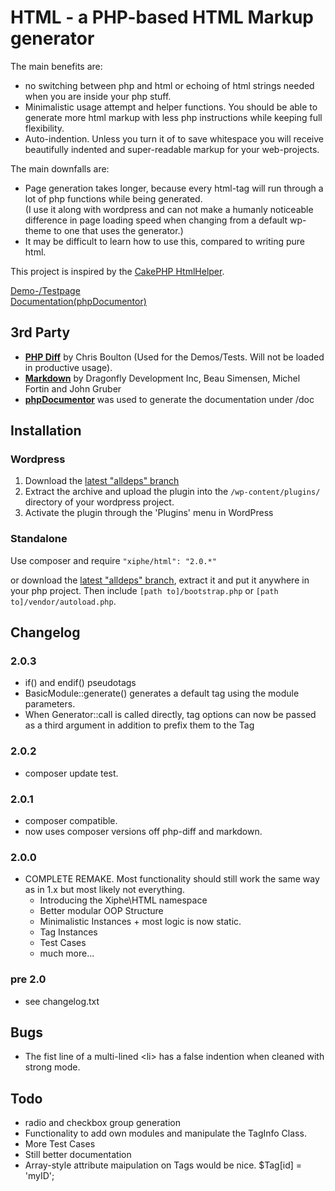 HTML - a PHP-based HTML Markup generator
========================================

The main benefits are:

* no switching between php and html or echoing of html strings needed when you are inside your php stuff.
* Minimalistic usage attempt and helper functions. You should be able to generate more html markup with less php instructions while keeping full flexibility.
* Auto-indention. Unless you turn it of to save whitespace you will receive beautifully indented and super-readable markup for your web-projects.

The main downfalls are:

* Page generation takes longer, because every html-tag will run through a lot of php functions while being generated.  
(I use it along with wordpress and can not make a humanly noticeable difference in page loading speed when changing from a default wp-theme to one that uses the generator.)
* It may be difficult to learn how to use this, compared to writing pure html.

This project is inspired by the [CakePHP HtmlHelper](http://api.cakephp.org/class/html-helper).

[Demo-/Testpage](http://html.xiphe.net/demo/)  
[Documentation(phpDocumentor)](http://html.xiphe.net/doc/)




3rd Party
---------

* **[PHP Diff](https://packagist.org/packages/phpspec/php-diff)** by Chris Boulton (Used for the Demos/Tests. Will not be loaded in productive usage).
* **[Markdown](https://packagist.org/packages/dflydev/markdown)** by Dragonfly Development Inc, Beau Simensen, Michel Fortin and John Gruber
* **[phpDocumentor](http://www.phpdoc.org/)** was used to generate the documentation under /doc



Installation
------------

### Wordpress

1. Download the [latest "alldeps" branch](https://github.com/Xiphe/HTML/archive/alldeps.zip)
1. Extract the archive and upload the plugin into the `/wp-content/plugins/` directory of your wordpress project.
2. Activate the plugin through the 'Plugins' menu in WordPress

### Standalone

Use composer and require `"xiphe/html": "2.0.*"`

or download the [latest "alldeps" branch](https://github.com/Xiphe/HTML/archive/alldeps.zip),
extract it and put it anywhere in your php project.
Then include `[path to]/bootstrap.php` or `[path to]/vendor/autoload.php`.



Changelog
---------

### 2.0.3
+ if() and endif() pseudotags
+ BasicModule::generate() generates a default tag using the module parameters.
+ When Generator::call is called directly, tag options can now be passed as a third argument
	in addition to prefix them to the Tag

### 2.0.2
+ composer update test.

### 2.0.1
+ composer compatible.
+ now uses composer versions off php-diff and markdown.

### 2.0.0
+   COMPLETE REMAKE. Most functionality should still work the same way as in 1.x but most likely not everything.
	+   Introducing the Xiphe\HTML namespace
	+   Better modular OOP Structure
	+   Minimalistic Instances + most logic is now static.
	+   Tag Instances
	+   Test Cases
	+   much more...

### pre 2.0
+   see changelog.txt





Bugs
----

* The fist line of a multi-lined &lt;li&gt; has a false indention when cleaned with strong mode. 




Todo
----

* radio and checkbox group generation
* Functionality to add own modules and manipulate the TagInfo Class.
* More Test Cases
* Still better documentation
* Array-style attribute maipulation on Tags would be nice. $Tag[id] = 'myID';
